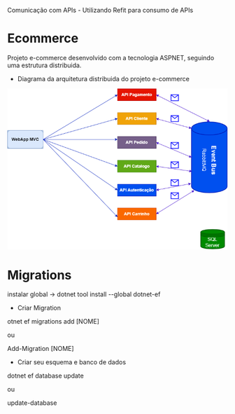Comunicação com APIs - Utilizando Refit para consumo de APIs

# Ecommerce

Projeto e-commerce desenvolvido com a tecnologia ASPNET, seguindo uma estrutura distribuida.

- Diagrama da arquitetura distribuida do projeto e-commerce

![Logo do Markdown](images/ECommerceDiagrama.png)

# Migrations

instalar global -> dotnet tool install --global dotnet-ef

- Criar Migration

otnet ef migrations add [NOME]

ou

Add-Migration [NOME]

- Criar seu esquema e banco de dados

dotnet ef database update

ou

update-database
